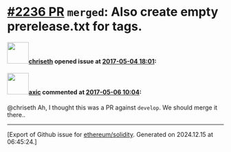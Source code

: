 # [\#2236 PR](https://github.com/ethereum/solidity/pull/2236) `merged`: Also create empty prerelease.txt for tags.

#### <img src="https://avatars.githubusercontent.com/u/9073706?v=4" width="50">[chriseth](https://github.com/chriseth) opened issue at [2017-05-04 18:01](https://github.com/ethereum/solidity/pull/2236):



#### <img src="https://avatars.githubusercontent.com/u/20340?v=4" width="50">[axic](https://github.com/axic) commented at [2017-05-06 10:04](https://github.com/ethereum/solidity/pull/2236#issuecomment-299629453):

@chriseth Ah, I thought this was a PR against `develop`. We should merge it there..


-------------------------------------------------------------------------------



[Export of Github issue for [ethereum/solidity](https://github.com/ethereum/solidity). Generated on 2024.12.15 at 06:45:24.]
